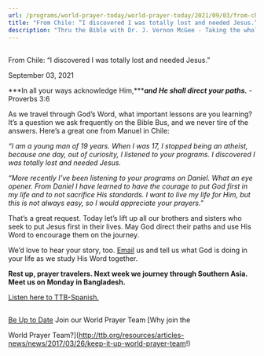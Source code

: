 ```yaml
---
url: /programs/world-prayer-today/world-prayer-today/2021/09/03/from-chile-i-discovered-i-was-totally-lost-and-needed-jesus
title: "From Chile: “I discovered I was totally lost and needed Jesus.”"
description: "Thru the Bible with Dr. J. Vernon McGee - Taking the whole Word to the whole world"
---
```







## 
 From Chile: “I discovered I was totally lost and needed Jesus.”


September 03, 2021




***In all your ways acknowledge Him,******and He shall direct your paths.*** -Proverbs 3:6

 As we travel through God’s Word, what important lessons are you learning? It’s a question we ask frequently on the Bible Bus, and we never tire of the answers. Here’s a great one from Manuel in Chile:

*“I am a young man of 19 years. When I was 17, I stopped being an atheist, because one day, out of curiosity, I listened to your programs. I discovered I was totally lost and needed Jesus.*

*“More recently I’ve been listening to your programs on Daniel. What an eye opener. From Daniel I have learned to have the courage to put God first in my life and to not sacrifice His standards. I want to live my life for Him, but this is not always easy, so I would appreciate your prayers.”*

That’s a great request. Today let’s lift up all our brothers and sisters who seek to put Jesus first in their lives. May God direct their paths and use His Word to encourage them on the journey. 

 We’d love to hear your story, too. [Email](/cdn-cgi/l/email-protection#42002b202e27203731023636206c2d3025) us and tell us what God is doing in your life as we study His Word together.  

 **Rest up, prayer travelers. Next week we journey through Southern Asia. Meet us on Monday in Bangladesh.** 

 [Listen here to TTB-Spanish.](https://ttb.twr.org/home/day,340/language,SPA-LAT)







## 




[Be Up to Date](http://feeds.feedburner.com/WorldPrayerToday "World Prayer Today RSS Feed")
Join our World Prayer Team
[Why join the  

World Prayer Team?](http://ttb.org/resources/articles-news/news/2017/03/26/keep-it-up-world-prayer-team!)




